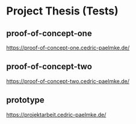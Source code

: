 # Project Thesis (Tests)

## proof-of-concept-one

https://proof-of-concept-one.cedric-paelmke.de/

## proof-of-concept-two

https://proof-of-concept-two.cedric-paelmke.de/

## prototype

https://projektarbeit.cedric-paelmke.de/
